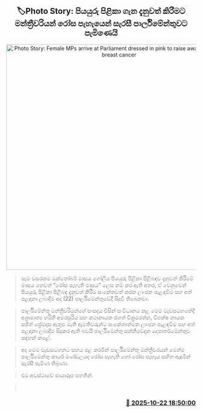 <p align='center'><b><h2 align='center' title='Photo Story: Female MPs arrive at Parliament dressed in pink to raise awareness about breast cancer'>🏷Photo Story: පියයුරු පිළිකා ගැන දැනුවත් කිරීමට මන්ත්‍රීවරියන් රෝස පැහැයෙන් සැරසී පාර්ලිමේන්තුවට පැමිණෙයි</h2></b></p>
<p align='center'><img src='https://helakuru.sgp1.cdn.digitaloceanspaces.com/esana/images/lib/parliment-pink-2025.jpg' width='600' alt='Photo Story: Female MPs arrive at Parliament dressed in pink to raise awareness about breast cancer'></p>

> සෑම වසරකම ඔක්තෝබර් මාසය ගෝලීය පියයුරු පිළිකා පිළිබඳව දැනුවත් කිරීමේ මාසය හෙවත් “රෝස පැහැති මාසය” ලෙස නම් කර ඇති අතර, ඒ වෙනුවෙන් පියයුරු පිළිකා පිළිබඳ දැනුවත් කිරීම සංකේතවත් කරන ලාංඡන පැළඳවීම සහ අත් පළඳනා ලබාදීම අද (22) පාර්ලිමේන්තුවේදී සිදුවී තිබෙනවා.

> පාර්ලිමේන්තු මන්ත්‍රීවරියන්ගේ සංසදය විසින් සංවිධානය කළ මෙම වැඩසටහනේදී අග්‍රාමාත්‍ය හරිනි අමරසූරිය සහ කථානායක ජගත් වික්‍රමරත්න, විපක්ෂ නායක සජිත් ප්‍රේමදාස ඇතුළු මැති ඇමතිවරුන්ට සංකේතාත්මක ලාංඡන පැළඳවීම සහ අත් පළඳනා ලබාදීම සිදුකර ඇති බවයි පාර්ලිමේන්තු සන්නිවේදන දෙපාර්තමේන්තුව සඳහන් කළේ.

> අද මෙම වැඩසටහනට සහය පළ කරමින් පාර්ලිමේන්තු මන්ත්‍රීවරයන් මෙන්ම පාර්ලිමේන්තු කාර්ය මණ්ඩලයද රෝස පැහැති හෝ රෝස පැහැය සහිත ඇඳුමින් සැරසී පැමිණ තිබුණා.

> එම අවස්ථාවේ ඡායාරූප පහතින්.

>  



<h3 align='right'><a href='https://www.helakuru.lk/esana/p/114709/'>📅 2025-10-22 18:50:00</a></h3>

